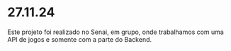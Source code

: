 # 27.11.24
Este projeto foi realizado no Senai, em grupo, onde trabalhamos com uma API de jogos e somente com a parte do Backend.
